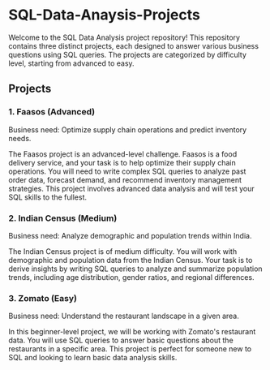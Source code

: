 # SQL-Data-Anaysis-Projects
Welcome to the SQL Data Analysis project repository! This repository contains three distinct projects, each designed to answer various business questions using SQL queries. The projects are categorized by difficulty level, starting from advanced to easy.

## Projects
### 1. Faasos (Advanced)
Business need: Optimize supply chain operations and predict inventory needs.

The Faasos project is an advanced-level challenge. Faasos is a food delivery service, and your task is to help optimize their supply chain operations. You will need to write complex SQL queries to analyze past order data, forecast demand, and recommend inventory management strategies. This project involves advanced data analysis and will test your SQL skills to the fullest.

### 2. Indian Census (Medium)
Business need: Analyze demographic and population trends within India.

The Indian Census project is of medium difficulty. You will work with demographic and population data from the Indian Census. Your task is to derive insights by writing SQL queries to analyze and summarize population trends, including age distribution, gender ratios, and regional differences.

### 3. Zomato (Easy)
Business need: Understand the restaurant landscape in a given area.

In this beginner-level project, we will be working with Zomato's restaurant data. You will use SQL queries to answer basic questions about the restaurants in a specific area. This project is perfect for someone new to SQL and looking to learn basic data analysis skills.
